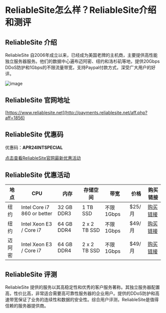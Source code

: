 # ReliableSite怎么样？ReliableSite介绍和测评

## ReliableSite 介绍
ReliableSite 自2006年成立以来，已经成为美国老牌的主机商，主要提供高性能独立服务器服务。他们的数据中心遍布迈阿密、纽约和洛杉矶等地，提供20Gbps DDoS防护和1Gbps的不限流量带宽，支持Paypal付款方式，深受广大用户的好评。

![image](https://github.com/tyflower01/ReliableSite/assets/167726976/c5731556-2803-455e-aec9-5ccbb826ff8e)

## ReliableSite 官网地址
[https://www.reliablesite.net](http://payments.reliablesite.net/aff.php?aff=1856)

## ReliableSite 优惠码
优惠码：**APR24INTSPECIAL**

[点击查看ReliableSite官网最新优惠活动](http://payments.reliablesite.net/aff.php?aff=1856)

## ReliableSite 优惠活动
| 地点  | CPU                        | 内存      | 存储空间    | 带宽         | 价格  | 购买链接                                             |
|-------|----------------------------|-----------|-------------|--------------|-------|------------------------------------------------------|
| 纽约  | Intel Core i7 860 or better| 32 GB DDR3 | 1 TB SSD    | 不限 1Gbps   | $25/月 | [购买链接](http://payments.reliablesite.net/aff.php?aff=1856&pid=262) |
| 纽约  | Intel Xeon E3 / Core i7    | 64 GB DDR4 | 2 x 2 TB SSD| 不限 1Gbps   | $49/月 | [购买链接](http://payments.reliablesite.net/aff.php?aff=1856&pid=391) |
| 迈阿密| Intel Xeon E3 / Core i7    | 64 GB DDR4 | 2 x 2 TB SSD| 不限 1Gbps   | $49/月 | [购买链接](http://payments.reliablesite.net/aff.php?aff=1856&pid=392) |

## ReliableSite 评测
ReliableSite 提供的服务以其高稳定性和优秀的客户服务著称。其独立服务器配置高，性价比高，非常适合需要高可靠性服务器的企业用户。提供的DDoS防护和高速带宽保证了业务的连续性和数据的安全性。综合用户评测，ReliableSite是值得信赖的服务器提供商。
